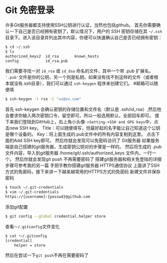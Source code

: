 # Git 免密登录

许多Git服务器都支持使用SSH公钥进行认证，当然也包括github。
首先你需要确认一下自己是否已经拥有密钥了，默认情况下，用户的 SSH 密钥存储在其 `~/.ssh` 目录下。进入该目录并列出其中内容，你便可以快速确认自己是否已经拥有密钥：

```bash
$ cd ~/.ssh
$ ls
authorized_keys2  id_rsa       known_hosts
config            id_rsa.pub
```

我们需要寻找一对 `id_rsa` 或 `id_dsa` 命名的文件，其中一个带 .pub 扩展名。 `'.pub'`文件是你的公钥，另一个则是私钥。如果没有找不到这样的文件（或者根本就没有.ssh目录），我们可以通过 `ssh-keygen` 程序来创建它们。
#邮箱可以随便填

```bash
$ ssh-keygen -t rsa -C "xx@xx.com"
```

首先 ssh-keygen 会确认密钥的存储位置和文件名（默认是 .ssh/id_rsa）,然后他会要求你输入两次密钥口令，留空即可。所以一般选用默认，全部回车即可。
接下来我们登陆到GitHub上，右上角小头像`->Setting->SSH and GPG keys`中，点击new SSH key。
Title：可以随便填写，但最好起的名字能让自己知道这个公钥是哪个设备的。
Key：将上面生成的.pub文件中的所有内容复制到这里。
点击下面的Add SSH key即可。
然后你就会发现可以免密码访问了
Git服务器
如果服务端是自己搭建的git服务器，生成密钥公钥对的步骤是一样的。
然后将生成的 .pub 文件内容，导入到git服务器 /home/git/.ssh/authorized_keys 文件内，一行一个。
然后你就会发现git push 不再需要密码了
搭建git服务器和相关免登陆的详细步骤可参考我的另一篇 手把手教你搭建git服务器
HTTPS通信协议
上面讲了SSH方式的免密码，接下来讲一下越来越常用的HTTPS方式的免密码
新建文件并保存密码

```bash
$ touch ~/.git-credentials
$ vim ~/.git-credentials
https://{username}:{passwd}@github.com
```

添加git配置

```bash
$ git config --global credential.helper store
```

查看`～/.gitconfig`文件变化

```bash
$ cat ～/.gitconfig
[credential]
    helper = store
```

然后在尝试一下`git push`不再在需要密码了


